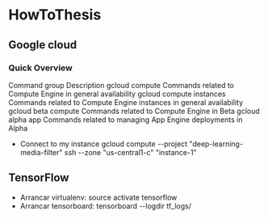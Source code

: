 # HowToThesis

## Google cloud
### Quick Overview

Command group	            Description
gcloud compute	            Commands related to Compute Engine in general availability
gcloud compute instances	Commands related to Compute Engine instances in general availability
gcloud beta compute	        Commands related to Compute Engine in Beta
gcloud alpha app	        Commands related to managing App Engine deployments in Alpha

- Connect to my instance
gcloud compute --project "deep-learning-media-filter" ssh --zone "us-central1-c" "instance-1"

## TensorFlow

- Arrancar virtualenv: source activate tensorflow
- Arrancar tensorboard: tensorboard --logdir tf_logs/